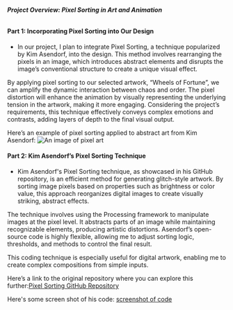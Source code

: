 ###### **Project Overview: Pixel Sorting in Art and Animation**
#### Part 1: Incorporating Pixel Sorting into Our Design
- In our project, I plan to integrate Pixel Sorting, a technique popularized by Kim Asendorf, into the design. This method involves rearranging the pixels in an image, which introduces abstract elements and disrupts the image’s conventional structure to create a unique visual effect.

By applying pixel sorting to our selected artwork, “Wheels of Fortune”, we can amplify the dynamic interaction between chaos and order. The pixel distortion will enhance the animation by visually representing the underlying tension in the artwork, making it more engaging. Considering the project’s requirements, this technique effectively conveys complex emotions and contrasts, adding layers of depth to the final visual output.

Here’s an example of pixel sorting applied to abstract art from Kim Asendorf: ![An image of pixel art ](https://ejz2x5ppb98.exactdn.com/wp-content/uploads/2024/02/artifact-4-copia-1536x864.jpg?strip=all&lossy=1&ssl=1)

#### Part 2: Kim Asendorf’s Pixel Sorting Technique
- Kim Asendorf's Pixel Sorting technique, as showcased in his GitHub repository, is an efficient method for generating glitch-style artwork. By sorting image pixels based on properties such as brightness or color value, this approach reorganizes digital images to create visually striking, abstract effects.

The technique involves using the Processing framework to manipulate images at the pixel level. It abstracts parts of an image while maintaining recognizable elements, producing artistic distortions. Asendorf’s open-source code is highly flexible, allowing me to adjust sorting logic, thresholds, and methods to control the final result.

This coding technique is especially useful for digital artwork, enabling me to create complex compositions from simple inputs.

Here’s a link to the original repository where you can explore this further:[Pixel Sorting GitHub Repository](https://github.com/kimasendorf/ASDFPixelSort)

Here's some screen shot of his code: [screenshot of code](readmeImages/screenshot%20of%20code.jpg)